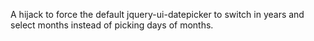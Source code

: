 A hijack to force the default jquery-ui-datepicker to switch in years and select months instead of picking days of months.